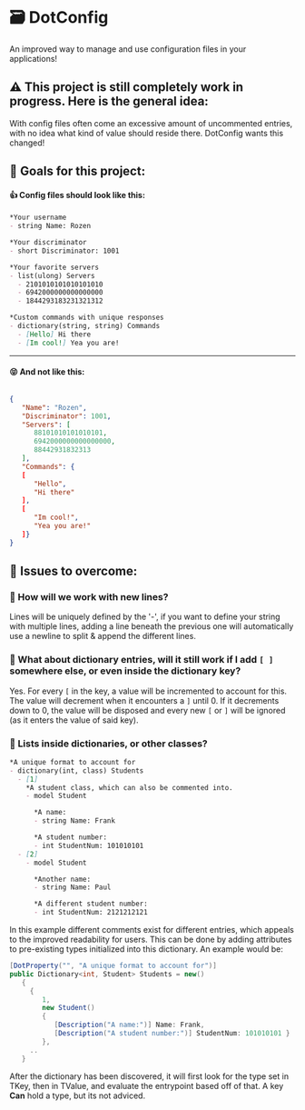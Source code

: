 # 🗃 DotConfig
An improved way to manage and use configuration files in your applications!

## ⚠ This project is still completely work in progress. Here is the general idea:

With config files often come an excessive amount of uncommented entries, 
with no idea what kind of value should reside there. DotConfig wants this changed!

## 🏁 Goals for this project:

#### 👍 Config files should look like this:

```markdown
*Your username
- string Name: Rozen

*Your discriminator
- short Discriminator: 1001

*Your favorite servers
- list(ulong) Servers
  - 2101010101010101010
  - 6942000000000000000
  - 1844293183231321312

*Custom commands with unique responses
- dictionary(string, string) Commands
  - [Hello] Hi there
  - [Im cool!] Yea you are!
```
----
#### 😝 And not like this:

```json

{
   "Name": "Rozen",
   "Discriminator": 1001,
   "Servers": [
      88101010101010101,
      6942000000000000000,
      88442931832313
   ],
   "Commands": {
   [
      "Hello",
      "Hi there"
   ],
   [
      "Im cool!",
      "Yea you are!"
   ]}
}
```

## 💭 Issues to overcome:

### 📜 How will we work with new lines?

Lines will be uniquely defined by the '-', 
if you want to define your string with multiple lines, 
adding a line beneath the previous one will automatically use a newline to split & append the different lines.

### 📂 What about dictionary entries, will it still work if I add `[ ]` somewhere else, or even inside the dictionary key? 

Yes. For every ` [ ` in the key, a value will be incremented to account for this. 
The value will decrement when it encounters a ` ] ` until 0. 
If it decrements down to 0, the value will be disposed and every new ` [ ` or ` ] ` will be ignored (as it enters the value of said key).

### 📂 Lists inside dictionaries, or other classes?

```markdown
*A unique format to account for
- dictionary(int, class) Students
  - [1] 
    *A student class, which can also be commented into.
    - model Student

      *A name:
      - string Name: Frank

      *A student number:
      - int StudentNum: 101010101
  - [2]
    - model Student

      *Another name:
      - string Name: Paul

      *A different student number:
      - int StudentNum: 2121212121
```

In this example different comments exist for different entries, which appeals to the improved readability for users. 
This can be done by adding attributes to pre-existing types initialized into this dictionary. An example would be:

```cs
[DotProperty("", "A unique format to account for")]
public Dictionary<int, Student> Students = new() 
   { 
     { 
        1, 
        new Student() 
        { 
           [Description("A name:")] Name: Frank, 
           [Description("A student number:")] StudentNum: 101010101 } 
        }, 
     .. 
   }
```

After the dictionary has been discovered, it will first look for the type set in TKey, 
then in TValue, and evaluate the entrypoint based off of that. 
A key **Can** hold a type, but its not adviced.
